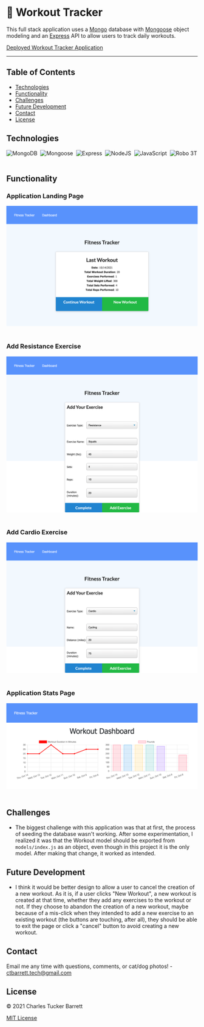 # 💪 Workout Tracker

This full stack application uses a [Mongo](https://www.mongodb.com/) database with [Mongoose](https://mongoosejs.com/) object modeling and an [Express](https://expressjs.com/) API to allow users to track daily workouts.

<a href="https://fierce-sierra-95099.herokuapp.com">Deployed Workout Tracker Application</a>

---

## Table of Contents
* [Technologies](#technologies)
* [Functionality](#functionality)
* [Challenges](#challenges)
* [Future Development](#future-development)
* [Contact](#contact)
* [License](#license)


## Technologies

![MongoDB](https://img.shields.io/badge/MongoDB-4EA94B?style=for-the-badge&logo=mongodb&logoColor=white)&nbsp;
![Mongoose](https://img.shields.io/badge/mongoose-800E00?style=for-the-badge&logo=mongoose&logoColor=white)&nbsp;
![Express](https://img.shields.io/badge/Express.js-000000?style=for-the-badge&logo=express&logoColor=white)&nbsp;
![NodeJS](https://img.shields.io/badge/node.js-6DA55F?style=for-the-badge&logo=node.js&logoColor=white)&nbsp;
![JavaScript](https://img.shields.io/badge/javascript-%23323330.svg?style=for-the-badge&logo=javascript&logoColor=%23F7DF1E)&nbsp;
![Robo 3T](https://img.shields.io/badge/Robo%203T-4DAE51?style=for-the-badge&logo=robo3T&logoColor=white)&nbsp;


## Functionality

### Application Landing Page

<img src="./assets/images/landing-page.png" alt="App landing page" width="600px"><br></br>

### Add Resistance Exercise

<img src="./assets/images/add-resistance.png" alt="Add resistance exercise" width="600px"><br></br>

### Add Cardio Exercise

<img src="./assets/images/add-cardio.png" alt="Add cardio exercise" width="600px"><br></br>


### Application Stats Page

<img src="./assets/images/stats-page.png" alt="App stats page" width="600px"><br></br>


## Challenges

* The biggest challenge with this application was that at first, the process of seeding the database wasn't working. After some experimentation, I realized it was that the Workout model should be exported from `models/index.js` as an object, even though in this project it is the only model. After making that change, it worked as intended.


## Future Development

* I think it would be better design to allow a user to cancel the creation of a new workout. As it is, if a user clicks "New Workout", a new workout is created at that time, whether they add any exercises to the workout or not. If they choose to abandon the creation of a new workout, maybe because of a mis-click when they intended to add a new exercise to an existing workout (the buttons are touching, after all), they should be able to exit the page or click a "cancel" button to avoid creating a new workout.


## Contact
Email me any time with questions, comments, or cat/dog photos! - ctbarrett.tech@gmail.com


## License
&copy; 2021 Charles Tucker Barrett

[MIT License](https://opensource.org/licenses/MIT)